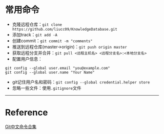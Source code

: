 # 常用命令
- 克隆远程仓库：`git clone https://github.com/liucc09/KnowledgeDatabase.git`
- 添加track：`git add -A`
- 创建commit：`git commit -m "comments"`
- 推送到远程仓库(master->origin)：`git push origin master`
- 获取远程分支并合并：`git pull <远程主机名> <远程分支名>:<本地分支名>`
- 配置用户信息：
```git
git config --global user.email "you@example.com"
git config --global user.name "Your Name"
```
- git记住用户名和密码：`git config --global credential.helper store`   
- 忽略一些文件：使用`.gitignore`文件

---
# Reference
[Git中文命令合集](https://www.yiibai.com/git)